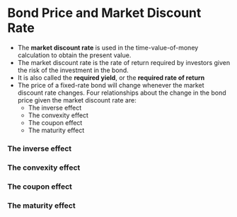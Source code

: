 # Bond Price and Market Discount Rate
- The **market discount rate** is used in the time-value-of-money calculation to obtain the present value.
- The market discount rate is the rate of return required by investors given the risk of the investment in the bond. 
- It is also called the **required yield**, or the **required rate of return**
- The price of a fixed-rate bond will change whenever the market discount rate changes. Four relationships about the change in the bond price given the market discount rate are:
  - The inverse effect
  - The convexity effect
  - The coupon effect
  - The maturity effect

### The inverse effect

### The convexity effect

### The coupon effect

### The maturity effect
